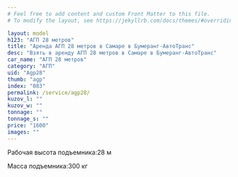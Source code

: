 ```yaml
---
# Feel free to add content and custom Front Matter to this file.
# To modify the layout, see https://jekyllrb.com/docs/themes/#overriding-theme-defaults

layout: model
h123: "АГП 28 метров"
title: "Аренда АГП 28 метров в Самаре в Бумеранг-АвтоТранс"
desc: "Взять в аренду АГП 28 метров в Самаре в Бумеранг-АвтоТранс"
car_name: "АГП 28 метров"
category: "АГП"
uid: "Agp28"
thumb: "agp"
index: "083"
permalink: /service/agp28/
kuzov_l: ""
kuzov_w: ""
tonnage: ""
tonnage_s: ""
price: "1600"
images: ""
---
```


<span>Рабочая высота подъемника:</span><span>28 м</span>

<span>Масса подъемника:</span><span>300 кг</span>
